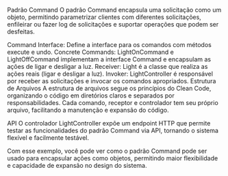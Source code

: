Padrão Command
O padrão Command encapsula uma solicitação como um objeto, permitindo parametrizar clientes com diferentes solicitações, enfileirar ou fazer log de solicitações e suportar operações que podem ser desfeitas.

Command Interface: Define a interface para os comandos com métodos execute e undo.
Concrete Commands: LightOnCommand e LightOffCommand implementam a interface Command e encapsulam as ações de ligar e desligar a luz.
Receiver: Light é a classe que realiza as ações reais (ligar e desligar a luz).
Invoker: LightController é responsável por receber as solicitações e invocar os comandos apropriados.
Estrutura de Arquivos
A estrutura de arquivos segue os princípios do Clean Code, organizando o código em diretórios claros e separados por responsabilidades. Cada comando, receptor e controlador tem seu próprio arquivo, facilitando a manutenção e expansão do código.

API
O controlador LightController expõe um endpoint HTTP que permite testar as funcionalidades do padrão Command via API, tornando o sistema flexível e facilmente testável.

Com esse exemplo, você pode ver como o padrão Command pode ser usado para encapsular ações como objetos, permitindo maior flexibilidade e capacidade de expansão no design do sistema.







